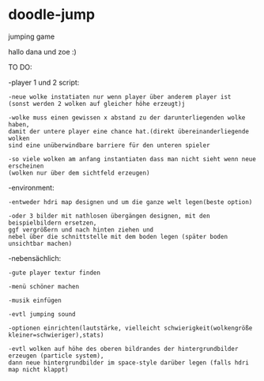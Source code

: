 # doodle-jump
jumping game

hallo dana und zoe :)

TO DO:

  -player 1 und 2 script:
  
	-neue wolke instatiaten nur wenn player über anderem player ist
	(sonst werden 2 wolken auf gleicher höhe erzeugt)j

	-wolke muss einen gewissen x abstand zu der darunterliegenden wolke haben, 
	damit der untere player eine chance hat.(direkt übereinanderliegende wolken 
	sind eine unüberwindbare barriere für den unteren spieler

	-so viele wolken am anfang instantiaten dass man nicht sieht wenn neue erscheinen
	(wolken nur über dem sichtfeld erzeugen)


  -environment:

	-entweder hdri map designen und um die ganze welt legen(beste option)

	-oder 3 bilder mit nathlosen übergängen designen, mit den beispielbildern ersetzen, 
	ggf vergrößern und nach hinten ziehen und 
	nebel über die schnittstelle mit dem boden legen (später boden unsichtbar machen) 

-nebensächlich:

	-gute player textur finden
	
	-menü schöner machen 

	-musik einfügen

	-evtl jumping sound

	-optionen einrichten(lautstärke, vielleicht schwierigkeit(wolkengröße kleiner=schwieriger),stats)

	-evtl wolken auf höhe des oberen bildrandes der hintergrundbilder erzeugen (particle system), 
	dann neue hintergrundbilder im space-style darüber legen (falls hdri map nicht klappt)




 
